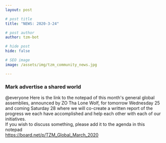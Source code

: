 ```yaml
---
layout: post

# post title
title: "NEWS: 2020-3-24"

# post author
author: tzm-bot

# hide post
hide: false

# SEO image
image: /assets/img/tzm_community_news.jpg

---
```


### Mark advertise a shared world

@​everyone Here is the link to the notepad of this month's general global assemblies, announced by ZO Tha Lone Wolf,  for tomorrow Wednesday 25 and coming Saturday 28 where we will co-create a written report of the progress we each have accomplished and help each other with each of our initiatives.   
If you wish to discuss something, please add it to the agenda in this notepad  
https://board.net/p/TZM_Global_March_2020  



